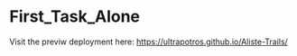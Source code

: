 # First_Task_Alone
 
Visit the previw deployment here: https://ultrapotros.github.io/Aliste-Trails/
